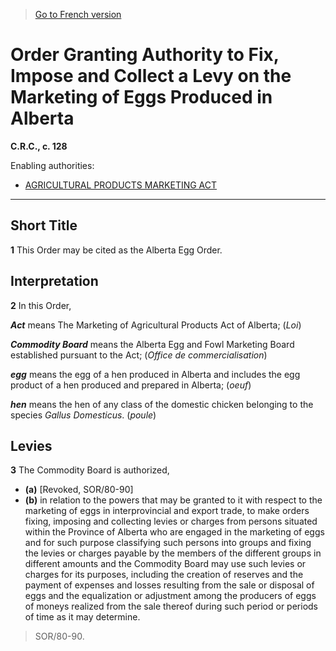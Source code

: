 > [Go to French version](/fr/Règlements/Codification%20des%20règlements%20du%20Canada/101-200/C.R.C.,%20ch.%20128.md)

# Order Granting Authority to Fix, Impose and Collect a Levy on the Marketing of Eggs Produced in Alberta

**C.R.C., c. 128**

Enabling authorities: 
- [AGRICULTURAL PRODUCTS MARKETING ACT](/en/Acts/Revised%20Statutes%20of%20Canada/A/A-6.md)

----------



## Short Title


**1** This Order may be cited as the Alberta Egg Order.




## Interpretation


**2** In this Order,

***Act*** means The Marketing of Agricultural Products Act of Alberta; (*Loi*)

***Commodity Board*** means the Alberta Egg and Fowl Marketing Board established pursuant to the Act; (*Office de commercialisation*)

***egg*** means the egg of a hen produced in Alberta and includes the egg product of a hen produced and prepared in Alberta; (*oeuf*)

***hen*** means the hen of any class of the domestic chicken belonging to the species *Gallus Domesticus*. (*poule*)




## Levies


**3** The Commodity Board is authorized,
- **(a)** [Revoked, SOR/80-90]
- **(b)** in relation to the powers that may be granted to it with respect to the marketing of eggs in interprovincial and export trade,
to make orders fixing, imposing and collecting levies or charges from persons situated within the Province of Alberta who are engaged in the marketing of eggs and for such purpose classifying such persons into groups and fixing the levies or charges payable by the members of the different groups in different amounts and the Commodity Board may use such levies or charges for its purposes, including the creation of reserves and the payment of expenses and losses resulting from the sale or disposal of eggs and the equalization or adjustment among the producers of eggs of moneys realized from the sale thereof during such period or periods of time as it may determine.
> SOR/80-90.



